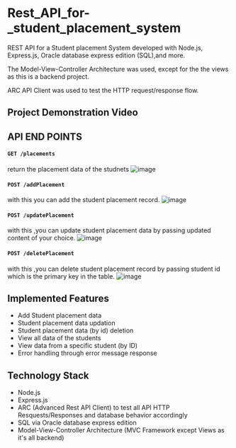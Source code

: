 # Rest_API_for-_student_placement_system
REST API for a Student placement System developed with Node.js, Express.js, Oracle database express edition (SQL),and more.

The Model-View-Controller Architecture was used, except for the the views as this is a backend project.

ARC API Client was used to test the HTTP request/response flow.
## Project Demonstration Video


## API END POINTS
#### `GET /placements`
return the placement data of the studnets
![image](https://github.com/divyanshchoudhary01/Rest_API_for-_student_placement_system/assets/62482950/9dfaa74d-c2c8-4cc6-85a5-95bc900e36bb)

#### `POST /addPlacement`
with this you can add the student placement record.
![image](https://github.com/divyanshchoudhary01/Rest_API_for-_student_placement_system/assets/62482950/b456501e-dae0-4808-8272-e220484b2588)

#### `POST /updatePlacement`
with this ,you can update student placement data by passing updated content of your choice.
![image](https://github.com/divyanshchoudhary01/Rest_API_for-_student_placement_system/assets/62482950/a8e59300-b3b7-455c-b1e4-820c42993280)

#### `POST /deletePlacement`
with this ,you can delete student placement record by passing student id which is the primary key in the table.
![image](https://github.com/divyanshchoudhary01/Rest_API_for-_student_placement_system/assets/62482950/402e606e-765f-4fd0-be03-991f863f07fa)


## Implemented Features

+ Add Student placement data
+ Student placement data updation
+ Student placement data (by id) deletion
+ View all data of the students 
+ View data from a specific student  (by ID)
+ Error handling through error message response

## Technology Stack

+ Node.js
+ Express.js
+ ARC (Advanced Rest API Client)  to test all API HTTP Resquests/Responses and database behavior accordingly
+ SQL via Oracle database express edition
+ Model-View-Controller Architecture (MVC Framework except Views as it's all backend)
